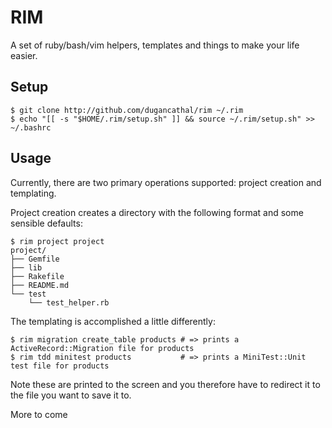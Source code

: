 RIM
===

A set of ruby/bash/vim helpers, templates and things to make your life easier.

Setup
-----

    $ git clone http://github.com/dugancathal/rim ~/.rim
    $ echo "[[ -s "$HOME/.rim/setup.sh" ]] && source ~/.rim/setup.sh" >> ~/.bashrc

Usage
-----

Currently, there are two primary operations supported: project creation and templating.

Project creation creates a directory with the following format and some sensible defaults:

    $ rim project project
    project/
    ├── Gemfile
    ├── lib
    ├── Rakefile
    ├── README.md
    └── test
        └── test_helper.rb

The templating is accomplished a little differently:

    $ rim migration create_table products # => prints a ActiveRecord::Migration file for products
    $ rim tdd minitest products           # => prints a MiniTest::Unit test file for products

Note these are printed to the screen and you therefore have to redirect it to the file you want to save it to.


More to come
